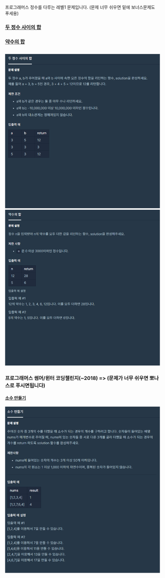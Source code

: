 프로그래머스 정수를 다루는 레벨1 문제입니다. (문제 너무 쉬우면 밑에 보너스문제도 푸세용)
### [두 정수 사이의 합](https://programmers.co.kr/learn/courses/30/lessons/12912) 
### [약수의 합](https://programmers.co.kr/learn/courses/30/lessons/12928) <br>
![두 정수 사이의 합](https://github.com/jacksimuse/IoT_Study/blob/main/C/0514/%EB%91%90%20%EC%A0%95%EC%88%98%20%EC%82%AC%EC%9D%B4%EC%9D%98%20%ED%95%A9.PNG)
![약수의 합](https://github.com/jacksimuse/IoT_Study/blob/main/C/0514/%EC%95%BD%EC%88%98%EC%9D%98%ED%95%A9.PNG)
-------------------------------------------------------------------------------------------
### 프로그래머스 썸머/윈터 코딩챌린지(~2018) => (문제가 너무 쉬우면 뽀나스로 푸시면됩니다)
#### [소수 만들기](https://programmers.co.kr/learn/courses/30/lessons/12977) <br>
![소수 만들기](https://github.com/jacksimuse/IoT_Study/blob/main/C/0514/%EC%86%8C%EC%88%98%EB%A7%8C%EB%93%A4%EA%B8%B0.PNG)
